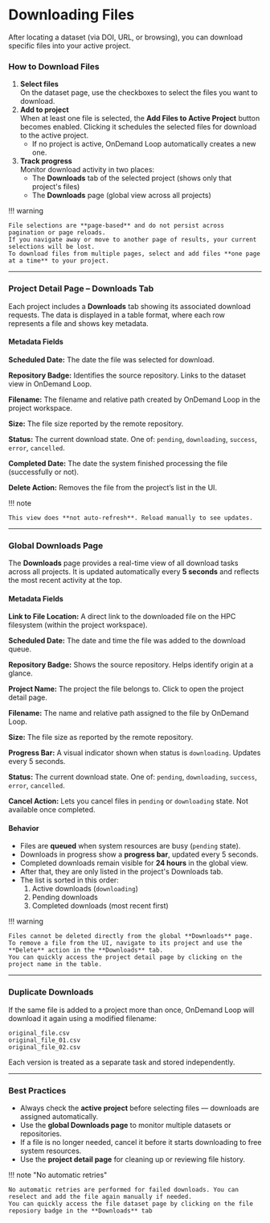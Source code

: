 # Downloading Files

After locating a dataset (via DOI, URL, or browsing), you can download specific files into your active project.

### How to Download Files

1. **Select files**  
   On the dataset page, use the checkboxes to select the files you want to download.
2. **Add to project**  
   When at least one file is selected, the **Add Files to Active Project** button becomes enabled. Clicking it schedules the selected files for download to the active project.
    - If no project is active, OnDemand Loop automatically creates a new one.
3. **Track progress**  
   Monitor download activity in two places:
    - The **Downloads** tab of the selected project (shows only that project's files)
    - The **Downloads** page (global view across all projects)

!!! warning

    File selections are **page-based** and do not persist across pagination or page reloads.
    If you navigate away or move to another page of results, your current selections will be lost.
    To download files from multiple pages, select and add files **one page at a time** to your project.

---

### Project Detail Page – Downloads Tab

Each project includes a **Downloads** tab showing its associated download requests.
The data is displayed in a table format, where each row represents a file and shows key metadata.

#### Metadata Fields

**Scheduled Date:** The date the file was selected for download.

**Repository Badge:** Identifies the source repository. Links to the dataset view in OnDemand Loop.

**Filename:** The filename and relative path created by OnDemand Loop in the project workspace.

**Size:** The file size reported by the remote repository.

**Status:** The current download state. One of: `pending`, `downloading`, `success`, `error`, `cancelled`.

**Completed Date:** The date the system finished processing the file (successfully or not).

**Delete Action:** Removes the file from the project’s list in the UI.

!!! note
    
    This view does **not auto-refresh**. Reload manually to see updates.

---

### Global Downloads Page

The **Downloads** page provides a real-time view of all download tasks across all projects.
It is updated automatically every **5 seconds** and reflects the most recent activity at the top.

#### Metadata Fields

**Link to File Location:** A direct link to the downloaded file on the HPC filesystem (within the project workspace).

**Scheduled Date:** The date and time the file was added to the download queue.

**Repository Badge:** Shows the source repository. Helps identify origin at a glance.

**Project Name:** The project the file belongs to. Click to open the project detail page.

**Filename:** The name and relative path assigned to the file by OnDemand Loop.

**Size:** The file size as reported by the remote repository.

**Progress Bar:** A visual indicator shown when status is `downloading`. Updates every 5 seconds.

**Status:** The current download state. One of: `pending`, `downloading`, `success`, `error`, `cancelled`.

**Cancel Action:** Lets you cancel files in `pending` or `downloading` state. Not available once completed.


#### Behavior

- Files are **queued** when system resources are busy (`pending` state).
- Downloads in progress show a **progress bar**, updated every 5 seconds.
- Completed downloads remain visible for **24 hours** in the global view.
- After that, they are only listed in the project's Downloads tab.
- The list is sorted in this order:
    1. Active downloads (`downloading`)
    2. Pending downloads
    3. Completed downloads (most recent first)

!!! warning

    Files cannot be deleted directly from the global **Downloads** page.
    To remove a file from the UI, navigate to its project and use the **Delete** action in the **Downloads** tab.
    You can quickly access the project detail page by clicking on the project name in the table.

---

### Duplicate Downloads

If the same file is added to a project more than once, OnDemand Loop will download it again using a modified filename:
<pre><code>original_file.csv
original_file_01.csv
original_file_02.csv
</code></pre>


Each version is treated as a separate task and stored independently.

---

### Best Practices

- Always check the **active project** before selecting files — downloads are assigned automatically.
- Use the **global Downloads page** to monitor multiple datasets or repositories.
- If a file is no longer needed, cancel it before it starts downloading to free system resources.
- Use the **project detail page** for cleaning up or reviewing file history.

!!! note "No automatic retries"

    No automatic retries are performed for failed downloads. You can reselect and add the file again manually if needed.
    You can quickly access the file dataset page by clicking on the file reposiory badge in the **Downloads** tab
